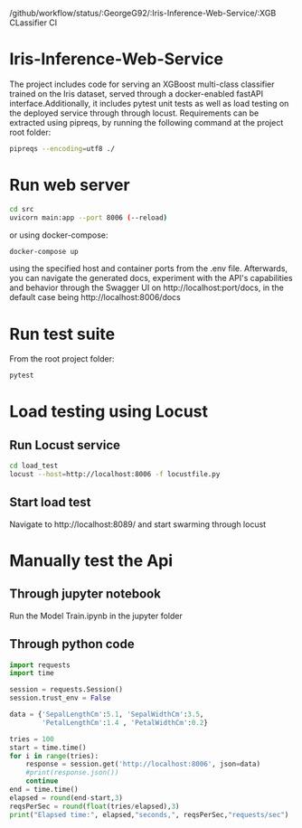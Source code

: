 /github/workflow/status/:GeorgeG92/:Iris-Inference-Web-Service/:XGB CLassifier CI
# Iris-Inference-Web-Service
The project includes code for serving an XGBoost multi-class classifier trained on the Iris dataset, served through a docker-enabled fastAPI interface.Additionally, it includes pytest unit tests as well as load testing on the deployed service through through locust. Requirements can be extracted using pipreqs, by running the following command at the project root folder: 
```sh
pipreqs --encoding=utf8 ./
```

# Run web server
```sh
cd src
uvicorn main:app --port 8006 (--reload)
```
or using docker-compose:
```sh
docker-compose up
```
using the specified host and container ports from the .env file. Afterwards, you can navigate the generated docs, experiment with the API's capabilities and behavior through the Swagger UI on http://localhost:port/docs, in the default case being http://localhost:8006/docs  

# Run test suite
From the root project folder:
```sh
pytest
```

# Load testing using Locust

## Run Locust service
```sh
cd load_test
locust --host=http://localhost:8006 -f locustfile.py
```
## Start load test

Navigate to http://localhost:8089/ and start swarming through locust

# Manually test the Api 

## Through jupyter notebook

Run the Model Train.ipynb in the jupyter folder

## Through python code

```python
import requests
import time

session = requests.Session()
session.trust_env = False

data = {'SepalLengthCm':5.1, 'SepalWidthCm':3.5,
        'PetalLengthCm':1.4 , 'PetalWidthCm':0.2}

tries = 100
start = time.time()
for i in range(tries):
    response = session.get('http://localhost:8006', json=data)
    #print(response.json())
    continue
end = time.time()
elapsed = round(end-start,3)
reqsPerSec = round(float(tries/elapsed),3)
print("Elapsed time:", elapsed,"seconds,", reqsPerSec,"requests/sec") 
```
